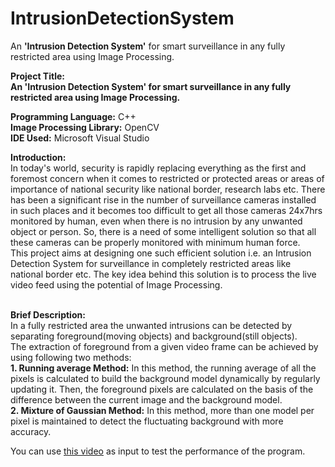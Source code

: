 # IntrusionDetectionSystem
An <b>'Intrusion Detection System'</b> for smart surveillance in any fully restricted area using Image Processing.

<b>Project Title:</b><br/>
<b>An 'Intrusion Detection System' for smart surveillance in any fully restricted area using Image Processing.</b><br/>

<b>Programming Language:</b> C++ <br/>
<b>Image Processing Library:</b> OpenCV <br/>
<b>IDE Used:</b> Microsoft Visual Studio <br/>

<b>Introduction:</b><br/>
In today's world, security is rapidly replacing everything as the first and foremost concern when it comes to restricted or protected areas or areas of importance of national security like national border, research labs etc. There has been a significant rise in the number of surveillance cameras installed in such places and it becomes too difficult to get all those cameras 24x7hrs monitored by human, even when there is no intrusion by any unwanted object or person. So, there is a need of some intelligent solution so that all these cameras can be properly monitored with minimum human force.<br/>
This project aims at designing one such efficient solution i.e. an Intrusion Detection System for surveillance in completely restricted areas like national border etc. The key idea behind this solution is to process the live video feed using the potential of Image Processing.<br/><br/>

<b>Brief Description:</b><br/>
In a fully restricted area the unwanted intrusions can be detected by separating foreground(moving objects) and background(still objects).<br/>
The extraction of foreground from a given video frame can be achieved by using following two methods:<br/>
<b>1. Running average Method:</b> In this method, the running average of all the pixels is calculated to build the background model dynamically by regularly updating it. Then, the foreground pixels are calculated on the basis of the difference between the current image and the background model.<br/>
<b>2. Mixture of Gaussian Method:</b> In this method, more than one model per pixel is maintained to detect the fluctuating background with more accuracy.<br/>

You can use <a href="https://goo.gl/7YJhAR">this video</a> as input to test the performance of the program.
